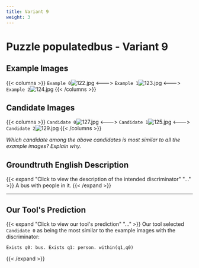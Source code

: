 ```yaml
---
title: Variant 9
weight: 3
---
```


# Puzzle populatedbus - Variant 9

## Example Images
{{< columns >}}
`Example 0`![122.jpg](/natscene_data/images/122.jpg)
<--->
`Example 1`![123.jpg](/natscene_data/images/123.jpg)
<--->
`Example 2`![124.jpg](/natscene_data/images/124.jpg)
{{< /columns >}}

## Candidate Images
{{< columns >}}
`Candidate 0`![127.jpg](/natscene_data/images/127.jpg)
<--->
`Candidate 1`![125.jpg](/natscene_data/images/125.jpg)
<--->
`Candidate 2`![129.jpg](/natscene_data/images/129.jpg)
{{< /columns >}}

*Which candidate among the above candidates is most similar to all the example images? Explain why.*

## Groundtruth English Description

{{< expand "Click to view the description of the intended discriminator" "..." >}}
A bus with people in it.
{{< /expand >}}

---



## Our Tool's Prediction

{{< expand "Click to view our tool's prediction" "..." >}}
Our tool selected `Candidate 0` as being the most similar to the example images with the discriminator:
```plaintext
Exists q0: bus. Exists q1: person. within(q1,q0)
```
{{< /expand >}}
